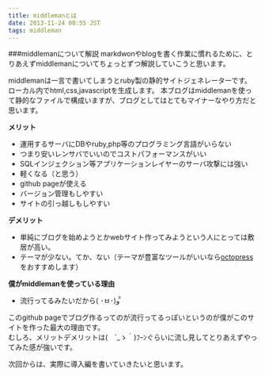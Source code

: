 ```yaml
---
title: middlemanとは
date: 2013-11-24 00:55 JST
tags: middleman
---
```


###middlemanについて解説
markdwonやblogを書く作業に慣れるために、とりあえずmiddlemanについてちょっとずつ解説していこうと思います。

middlemanは一言で書いてしまうとruby製の静的サイトジェネレーターです。  
ローカル内でhtml,css,javascriptを生成します。
本ブログはmiddlemanを使って静的なファイルで構成いますが、ブログとしてはとてもマイナーなやり方だと思います。

**メリット**

* 運用するサーバにDBやruby,php等のプログラミング言語がいらない  
* つまり安いレンサバでいいのでコストパフォーマンスがいい
* SQLインジェクション等アプリケーションレイヤーのサーバ攻撃には強い  
* 軽くなる（と思う）  
* github pageが使える
* バージョン管理もしやすい
* サイトの引っ越しもしやすい

**デメリット**

* 単純にブログを始めようとかwebサイト作ってみようという人にとっては敷居が高い。
* テーマが少ない。てか、ない（テーマが豊富なツールがいいなら[octopress](http://octopress.org/)をおすすめします）

**僕がmiddlemanを使っている理由**

* 流行ってるみたいだから( ･ㅂ･)و ̑̑

このgithub pageでブログ作るってのが流行ってるっぽいというのが僕がこのサイトを作った最大の理由です。  
むしろ、メリットデメリットは(　´_ゝ｀)ﾌｰﾝぐらいに流し見してとりあえずやってみた感が強いです。

次回からは、実際に導入編を書いていきたいと思います。

